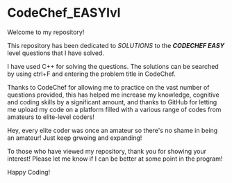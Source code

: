 # CodeChef_EASYlvl
Welcome to my repository!

This repository has been dedicated to _SOLUTIONS_ to the ***CODECHEF EASY*** level questions that I have solved.

I have used C++ for solving the questions. The solutions can be searched by using ctrl+F and entering the problem title in CodeChef.

Thanks to CodeChef for allowing me to practice on the vast number of questions provided, this has helped me increase my knowledge, cognitive and coding skills by a significant amount, and thanks to GitHub for letting me upload my code on a platform filled with a various range of codes from amateurs to elite-level coders!

Hey, every elite coder was once an amateur so there's no shame in being an amateur! Just keep grwoing and expanding!

To those who have viewed my repository, thank you for showing your interest! Please let me know if I can be better at some point in the program!

Happy Coding!
